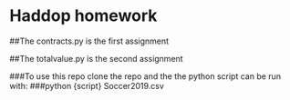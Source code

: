 # Haddop homework
##The contracts.py is the first assignment

##The totalvalue.py is the second assignment

###To use this repo clone the repo and the the python script can be run with:
###python {script} Soccer2019.csv
